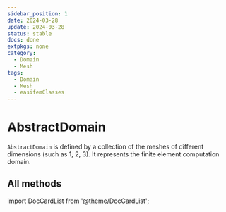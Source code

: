 ```yaml
---
sidebar_position: 1
date: 2024-03-28 
update: 2024-03-28 
status: stable
docs: done
extpkgs: none
category:
  - Domain
  - Mesh
tags:
  - Domain
  - Mesh
  - easifemClasses
---
```


# AbstractDomain

`AbstractDomain` is defined by a collection of the meshes of different dimensions (such as 1, 2, 3). It represents the finite element computation domain.

## All methods

import DocCardList from '@theme/DocCardList';

<DocCardList />
 
